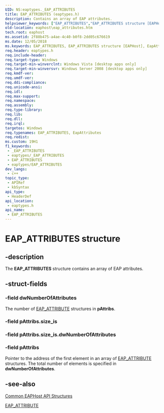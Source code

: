 ```yaml
---
UID: NS:eaptypes._EAP_ATTRIBUTES
title: EAP_ATTRIBUTES (eaptypes.h)
description: Contains an array of EAP attributes.
helpviewer_keywords: ["EAP_ATTRIBUTES","EAP_ATTRIBUTES structure [EAPHost]","EapAttributes","EapAttributes structure [EAPHost]","eaphost.eap_attributes","eaptypes/EAP_ATTRIBUTES","eaptypes/EapAttributes"]
old-location: eaphost\eap_attributes.htm
tech.root: eaphost
ms.assetid: 2f88b475-a4ae-4c40-b0f8-2dd05c676619
ms.date: 12/05/2018
ms.keywords: EAP_ATTRIBUTES, EAP_ATTRIBUTES structure [EAPHost], EapAttributes, EapAttributes structure [EAPHost], eaphost.eap_attributes, eaptypes/EAP_ATTRIBUTES, eaptypes/EapAttributes
req.header: eaptypes.h
req.include-header: 
req.target-type: Windows
req.target-min-winverclnt: Windows Vista [desktop apps only]
req.target-min-winversvr: Windows Server 2008 [desktop apps only]
req.kmdf-ver: 
req.umdf-ver: 
req.ddi-compliance: 
req.unicode-ansi: 
req.idl: 
req.max-support: 
req.namespace: 
req.assembly: 
req.type-library: 
req.lib: 
req.dll: 
req.irql: 
targetos: Windows
req.typenames: EAP_ATTRIBUTES, EapAttributes
req.redist: 
ms.custom: 19H1
f1_keywords:
 - _EAP_ATTRIBUTES
 - eaptypes/_EAP_ATTRIBUTES
 - EAP_ATTRIBUTES
 - eaptypes/EAP_ATTRIBUTES
dev_langs:
 - c++
topic_type:
 - APIRef
 - kbSyntax
api_type:
 - HeaderDef
api_location:
 - eaptypes.h
api_name:
 - EAP_ATTRIBUTES
---
```


# EAP_ATTRIBUTES structure


## -description

The <b>EAP_ATTRIBUTES</b> structure contains an array of EAP attributes.

## -struct-fields

### -field dwNumberOfAttributes

The number of <a href="https://docs.microsoft.com/windows/desktop/api/eaptypes/ns-eaptypes-eap_attribute">EAP_ATTRIBUTE</a> structures in <b>pAttribs</b>.

### -field pAttribs.size_is

### -field pAttribs.size_is.dwNumberOfAttributes

### -field pAttribs

Pointer to the address of the first element in an array of <a href="https://docs.microsoft.com/windows/desktop/api/eaptypes/ns-eaptypes-eap_attribute">EAP_ATTRIBUTE</a> structures. The total number of elements is specified in <b>dwNumberOfAttributes</b>.

## -see-also

[Common EAPHost API Structures](/windows/win32/eaphost/common-eap-host-api-structures)



<a href="https://docs.microsoft.com/windows/desktop/api/eaptypes/ns-eaptypes-eap_attribute">EAP_ATTRIBUTE</a>

